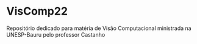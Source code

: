 # VisComp22
Repositório dedicado para matéria de Visão Computacional ministrada na UNESP-Bauru pelo professor Castanho  
